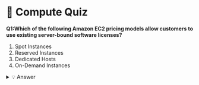 # 🧠 Compute Quiz

**Q1:Which of the following Amazon EC2 pricing models allow customers to use existing server-bound software licenses?**

1. Spot Instances
2. Reserved Instances
3. Dedicated Hosts
4. On-Demand Instances
<details>
<summary>💡 Answer</summary>

**Answer: Dedicated Hosts**  
</details>

